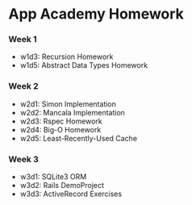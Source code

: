 # App Academy Homework

### Week 1
+ w1d3: Recursion Homework
+ w1d5: Abstract Data Types Homework

### Week 2
+ w2d1: Simon Implementation
+ w2d2: Mancala Implementation
+ w2d3: Rspec Homework
+ w2d4: Big-O Homework
+ w2d5: Least-Recently-Used Cache

### Week 3
+ w3d1: SQLite3 ORM
+ w3d2: Rails DemoProject
+ w3d3: ActiveRecord Exercises 
